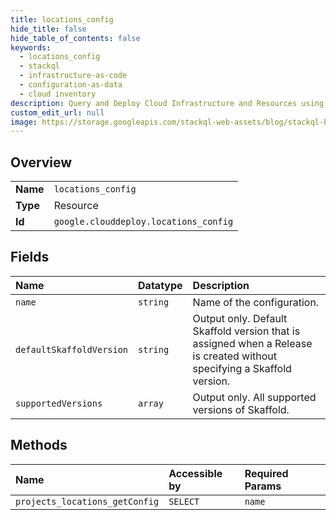 ```yaml
---
title: locations_config
hide_title: false
hide_table_of_contents: false
keywords:
  - locations_config
  - stackql
  - infrastructure-as-code
  - configuration-as-data
  - cloud inventory
description: Query and Deploy Cloud Infrastructure and Resources using SQL
custom_edit_url: null
image: https://storage.googleapis.com/stackql-web-assets/blog/stackql-blog-post-featured-image.png
---
```

  
    

## Overview
<table><tbody>
<tr><td><b>Name</b></td><td><code>locations_config</code></td></tr>
<tr><td><b>Type</b></td><td>Resource</td></tr>
<tr><td><b>Id</b></td><td><code>google.clouddeploy.locations_config</code></td></tr>
</tbody></table>

## Fields
| Name | Datatype | Description |
|:-----|:---------|:------------|
| `name` | `string` | Name of the configuration. |
| `defaultSkaffoldVersion` | `string` | Output only. Default Skaffold version that is assigned when a Release is created without specifying a Skaffold version. |
| `supportedVersions` | `array` | Output only. All supported versions of Skaffold. |
## Methods
| Name | Accessible by | Required Params |
|:-----|:--------------|:----------------|
| `projects_locations_getConfig` | `SELECT` | `name` |
